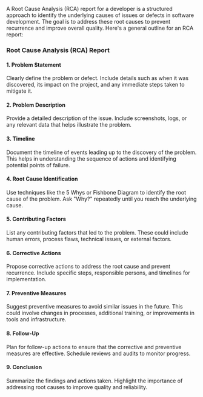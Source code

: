 A Root Cause Analysis (RCA) report for a developer is a structured approach to identify the underlying causes of issues or defects in software development. The goal is to address these root causes to prevent recurrence and improve overall quality. Here's a general outline for an RCA report:

### Root Cause Analysis (RCA) Report

#### 1. **Problem Statement**

Clearly define the problem or defect. Include details such as when it was discovered, its impact on the project, and any immediate steps taken to mitigate it.

#### 2. **Problem Description**

Provide a detailed description of the issue. Include screenshots, logs, or any relevant data that helps illustrate the problem.

#### 3. **Timeline**

Document the timeline of events leading up to the discovery of the problem. This helps in understanding the sequence of actions and identifying potential points of failure.

#### 4. **Root Cause Identification**

Use techniques like the 5 Whys or Fishbone Diagram to identify the root cause of the problem. Ask "Why?" repeatedly until you reach the underlying cause.

#### 5. **Contributing Factors**

List any contributing factors that led to the problem. These could include human errors, process flaws, technical issues, or external factors.

#### 6. **Corrective Actions**

Propose corrective actions to address the root cause and prevent recurrence. Include specific steps, responsible persons, and timelines for implementation.

#### 7. **Preventive Measures**

Suggest preventive measures to avoid similar issues in the future. This could involve changes in processes, additional training, or improvements in tools and infrastructure.

#### 8. **Follow-Up**

Plan for follow-up actions to ensure that the corrective and preventive measures are effective. Schedule reviews and audits to monitor progress.

#### 9. **Conclusion**

Summarize the findings and actions taken. Highlight the importance of addressing root causes to improve quality and reliability.
